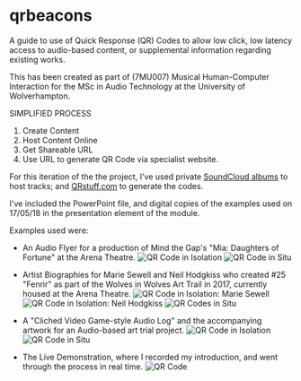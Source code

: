 # qrbeacons
A guide to use of Quick Response (QR) Codes to allow low click, low latency access to audio-based content, or supplemental information regarding existing works.

This has been created as part of (7MU007) Musical Human-Computer Interaction for the MSc in Audio Technology at the University of Wolverhampton.

SIMPLIFIED PROCESS
1) Create Content
2) Host Content Online
3) Get Shareable URL
4) Use URL to generate QR Code via specialist website.

For this iteration of the the project, I've used private [SoundCloud albums](https://soundcloud.com/user-374109182/sets/qr-code-resources) to host tracks; and [QRstuff.com](https://www.qrstuff.com/) to generate the codes.

I've included the PowerPoint file, and digital copies of the examples used on 17/05/18 in the presentation element of the module.

Examples used were:
- An Audio Flyer for a production of Mind the Gap's "Mia: Daughters of Fortune" at the Arena Theatre.
![QR Code in Isolation](https://lh4.googleusercontent.com/kOuWQBIGdK-eaU0s__qNqrIJ4H46__07io8dOrh8dm79Lmc-WaZnUmsEIEI83i9eXflxrkgqQNVDQ3dEeMZR=w1366-h647)
![QR Code in Situ](https://lh5.googleusercontent.com/JrgQ891sPJqGzI4KzW7SSPTtjMDzhpsT_Cr5bvMl4gjEo6oL88RU0nEt1dQc5XQ16d-t6XUZOZdAfMBU5FYk=w1366-h647-rw)

- Artist Biographies for Marie Sewell and Neil Hodgkiss who created #25 "Fenrir" as part of the Wolves in Wolves Art Trail in 2017, currently housed at the Arena Theatre.
![QR Code in Isolation: Marie Sewell](https://lh5.googleusercontent.com/alXmfHR43jGvF0P42efwW3cZIBbx5TQdJ0M7kk9CXQ1rDDEBTSeYV-uJLxuynzUCFeh-S2YdKhPmRYslpXyB=w1366-h647)
![QR Code in Isolation: Neil Hodgkiss](https://lh6.googleusercontent.com/SkDVDixJ6CEaOizOTPV9dvtw7uEo5Jr1TlMsgu6En2m7DMPuCmgoJ_s7P56GRECUK2uPEm1-Ku_37hRLFvej=w1366-h647)
![QR Codes in Situ](https://lh5.googleusercontent.com/WAypZ-4hrR1Gi2ZrbBHGT6tLPFlgOzreCyE628bo2HAAOvM886fo_s9Q9W6v6rfOybcy8rtx_xDi6jjSB8PC=w1366-h647-rw)

- A "Cliched Video Game-style Audio Log" and the accompanying artwork for an Audio-based art trial project.
![QR Code in Isolation](https://lh5.googleusercontent.com/hfIPyOMhIEcMnvV3PQusLEO230o5J9FP9EV032oMnvFGa4dgqTy-DNErxT1SZ-DMyuTPd3QHFpRvBVq6ARWI=w1366-h647)
![QR Code in Situ](https://lh4.googleusercontent.com/on5I8QFn5WUOM2HAyn6HCPsqasbksBYtZXD7R29uGVwZe4z_P1RlQDCQO5s-ZjUz3dJXmD87mEgZoPnyy1Z0=w1366-h647-rw)

- The Live Demonstration, where I recorded my introduction, and went through the process in real time.
![QR Code](https://lh4.googleusercontent.com/_pV6LNzTOMRL-TDhywSNKhHj6l-QLkoEKUh5jp27OfNljQLbESGs8vu79BClYxaWuvhT_eJfhlFH7OGUQdqV=w1366-h647)
